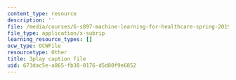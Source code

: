 ```yaml
---
content_type: resource
description: ''
file: /media/courses/6-s897-machine-learning-for-healthcare-spring-2019/673dac5ea865fb380176d5d80f9e6852_wqI_z1yumzY.srt
file_type: application/x-subrip
learning_resource_types: []
ocw_type: OCWFile
resourcetype: Other
title: 3play caption file
uid: 673dac5e-a865-fb38-0176-d5d80f9e6852
---
```

